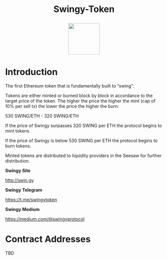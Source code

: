 # <p align="center">Swingy-Token</p>

<p align="center">
  <img width="100" height="100" src="http://swin.gy/images/LOGO2.png">
</p>


# Introduction
The first Ethereum token that is fundamentally built to “swing”.

Tokens are either minted or burned block by block in accordance to the target price of the token. The higher the price the higher the mint (cap of 10% per sell tx) the lower the price the higher the burn:

530 SWING/ETH - 320 SWING/ETH

If the price of Swingy surpasses 320 SWING per ETH the protocol begins to mint tokens.

If the price of Swingy is below 530 SWING per ETH the protocol begins to burn tokens. 

Minted tokens are distributed to liquidity providers in the Seesaw for further distribution.


**Swingy Site**

http://swin.gy

**Swingy Telegram**

https://t.me/swingytoken

**Swingy Medium**

https://medium.com/@swingyprotocol

# Contract Addresses
TBD
